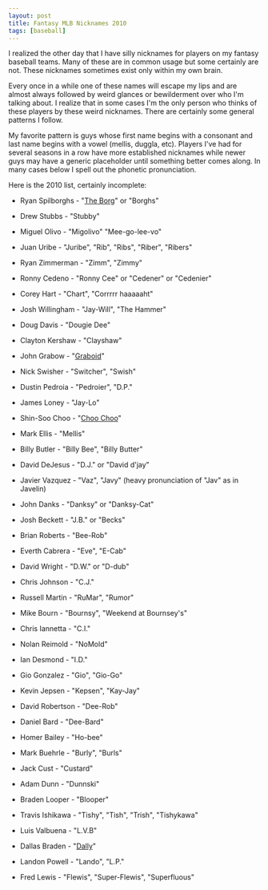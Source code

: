 ```yaml
---
layout: post
title: Fantasy MLB Nicknames 2010
tags: [baseball]
---
```


I realized the other day that I have silly nicknames for players on my fantasy baseball teams.  Many of these are in common usage but some certainly are not. These nicknames sometimes exist only within my own brain. 

Every once in a while one of these names will escape my lips and are almost always followed by weird glances or bewilderment over who I'm talking about. I realize that in some cases I'm the only person who thinks of these players by these weird nicknames. There are certainly some general patterns I follow. 

My favorite pattern is guys whose first name begins with a consonant and last name begins with a vowel (mellis, duggla, etc). Players I've had for several seasons in a row have more established nicknames while newer guys may have a generic placeholder until something better comes along. In many cases below I spell out the phonetic pronunciation. 

Here is the 2010 list, certainly incomplete:

+ Ryan Spilborghs - "[The Borg][0]" or "Borghs"
+ Drew Stubbs - "Stubby"
+ Miguel Olivo - "Migolivo" "Mee-go-lee-vo"
+ Juan Uribe - "Juribe", "Rib", "Ribs", "Riber", "Ribers"
+ Ryan Zimmerman - "Zimm", "Zimmy"
+ Ronny Cedeno - "Ronny Cee" or "Cedener" or "Cedenier"
+ Corey Hart - "Chart", "Corrrrr haaaaaht"
+ Josh Willingham - "Jay-Will", "The Hammer"
+ Doug Davis - "Dougie Dee"
+ Clayton Kershaw - "Clayshaw"
+ John Grabow - "[Graboid][1]"
+ Nick Swisher - "Switcher", "Swish"
+ Dustin Pedroia - "Pedroier", "D.P."
+ James Loney - "Jay-Lo"
+ Shin-Soo Choo - "[Choo Choo][2]"
+ Mark Ellis - "Mellis"
+ Billy Butler - "Billy Bee", "Billy Butter"
+ David DeJesus - "D.J." or "David d'jay"
+ Javier Vazquez - "Vaz", "Javy" (heavy pronunciation of "Jav" as in Javelin)
+ John Danks - "Danksy" or "Danksy-Cat"
+ Josh Beckett - "J.B." or "Becks"
+ Brian Roberts - "Bee-Rob"
+ Everth Cabrera - "Eve", "E-Cab"
+ David Wright - "D.W." or "D-dub"
+ Chris Johnson - "C.J."
+ Russell Martin - "RuMar", "Rumor"
+ Mike Bourn - "Bournsy", "Weekend at Bournsey's"
+ Chris Iannetta - "C.I."
+ Nolan Reimold - "NoMold"
+ Ian Desmond - "I.D."
+ Gio Gonzalez - "Gio", "Gio-Go"
+ Kevin Jepsen - "Kepsen", "Kay-Jay"
+ David Robertson - "Dee-Rob"
+ Daniel Bard - "Dee-Bard"
+ Homer Bailey - "Ho-bee"
+ Mark Buehrle - "Burly", "Burls"
+ Jack Cust - "Custard"
+ Adam Dunn - "Dunnski"
+ Braden Looper - "Blooper"
+ Travis Ishikawa - "Tishy", "Tish", "Trish", "Tishykawa"
+ Luis Valbuena - "L.V.B"
+ Dallas Braden - "[Dally][3]"
+ Landon Powell - "Lando", "L.P."
+ Fred Lewis - "Flewis", "Super-Flewis", "Superfluous"

  [0]: http://en.wikipedia.org/wiki/Borg_%28Star_Trek%29
  [1]: http://en.wikipedia.org/wiki/Graboid
  [2]: http://en.wikipedia.org/wiki/I_Love_Lisa
  [3]: http://theoutsiders.wikia.com/wiki/Dallas_Winston